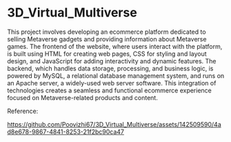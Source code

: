 # 3D_Virtual_Multiverse
This project involves developing an ecommerce platform dedicated to selling Metaverse gadgets and providing information about Metaverse games. The frontend of the website, where users interact with the platform, is built using HTML for creating web pages, CSS for styling and layout design, and JavaScript for adding interactivity and dynamic features. The backend, which handles data storage, processing, and business logic, is powered by MySQL, a relational database management system, and runs on an Apache server, a widely-used web server software. This integration of technologies creates a seamless and functional ecommerce experience focused on Metaverse-related products and content.

Reference:

https://github.com/Poovizhi67/3D_Virtual_Multiverse/assets/142509590/4ad8e678-9867-4841-8253-21f2bc90ca47
